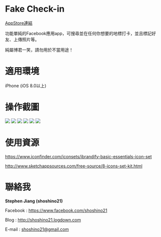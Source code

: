 # Fake Check-in

[AppStore連結](https://itunes.apple.com/tw/app/fake-check-in/id1021216357?mt=8)

功能單純的Facebook應用app，可搜尋並在任何你想要的地標打卡，並且標記好友、上傳照片等。

純屬博君一笑，請勿用於不當用途！

# 適用環境

iPhone (iOS 8.0以上)

# 操作截圖

![](http://i.imgur.com/XrtZJnI.jpg)
![](http://i.imgur.com/oOmgAZ1.jpg)
![](http://i.imgur.com/l2pHcGT.jpg)
![](http://i.imgur.com/RzqPaHN.jpg)
![](http://i.imgur.com/8PPLRHK.jpg)
![](http://i.imgur.com/iB2JIvz.jpg)

# 使用資源

https://www.iconfinder.com/iconsets/ibrandify-basic-essentials-icon-set

http://www.sketchappsources.com/free-source/8-icons-set-kit.html

# 聯絡我

**Stephen Jiang (shoshino21)**

Facebook : https://www.facebook.com/shoshino21

Blog : http://shoshino21.logdown.com

E-mail : shoshino21@gmail.com

